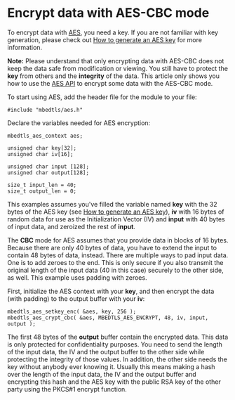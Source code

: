 # Encrypt data with AES-CBC mode

To encrypt data with [AES](/aes-source-code), you need a key. If you are not familiar with key generation, please check out [How to generate an AES key](/kb/how-to/generate-an-aes-key.md) for more information.

<span class="notes">**Note:** Please understand that only encrypting data with AES-CBC does not keep the data safe from modification or viewing. You still have to protect the **key** from others and the **integrity** of the data. This article only shows you how to use the [AES API](/api/aes_8h.html) to encrypt some data with the AES-CBC mode.</span>

To start using AES, add the header file for the module to your file:

```
#include "mbedtls/aes.h"
```

Declare the variables needed for AES encryption:

```
mbedtls_aes_context aes;

unsigned char key[32];
unsigned char iv[16];

unsigned char input [128];
unsigned char output[128];

size_t input_len = 40;
size_t output_len = 0;
```

This examples assumes you've filled the variable named **key** with the 32 bytes of the AES key (see [How to generate an AES key](/kb/how-to/generate-an-aes-key.md)), **iv** with 16 bytes of random data for use as the Initialization Vector (IV) and **input** with 40 bytes of input data, and zeroized the rest of **input**.

The **CBC** mode for AES assumes that you provide data in blocks of 16 bytes. Because there are only 40 bytes of data, you have to extend the input to contain 48 bytes of data, instead. There are multiple ways to pad input data. One is to add zeroes to the end. This is only secure if you also transmit the original length of the input data (40 in this case) securely to the other side, as well. This example uses padding with zeroes.

First, initialize the AES context with your **key**, and then encrypt the data (with padding) to the output buffer with your **iv**:

```
mbedtls_aes_setkey_enc( &aes, key, 256 );
mbedtls_aes_crypt_cbc( &aes, MBEDTLS_AES_ENCRYPT, 48, iv, input, output );
```

The first 48 bytes of the **output** buffer contain the encrypted data. This data is only protected for confidentiality purposes. You need to send the length of the input data, the IV and the output buffer to the other side while protecting the integrity of those values. In addition, the other side needs the key without anybody ever knowing it. Usually this means making a hash over the length of the input data, the IV and the output buffer and encrypting this hash and the AES key with the public RSA key of the other party using the PKCS#1 encrypt function.

<!---encrypt-with-aes-cbc,"This guide from Mbed TLS explains how to encrypt data with AES-CBC mode.","AES-CBC, CBC mode","aes, cbc, snippet, encryption, decryption, encrypt, decrypt, iv, rsa",published,"2012-12-11 14:50:00",2,36173,"2017-04-24 11:20:00","Paul Bakker"--->
